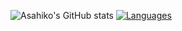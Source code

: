 ![Asahiko's GitHub stats](https://github-readme-stats.vercel.app/api?username=asahiko&count_private=true)
[![Languages](https://github-readme-stats.vercel.app/api/top-langs/?username=anuraghazra&layout=compact)](https://github.com/anuraghazra/github-readme-stats)
